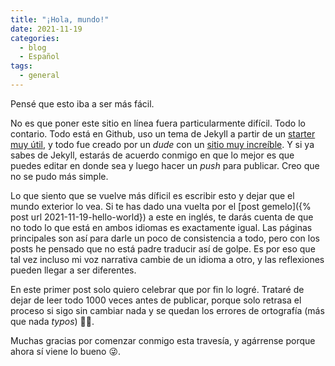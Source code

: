 ```yaml
---
title: "¡Hola, mundo!"
date: 2021-11-19
categories:
  - blog
  - Español
tags:
  - general
---
```


Pensé que esto iba a ser más fácil. 

No es que poner este sitio en línea fuera particularmente difícil. Todo lo contario. Todo está en Github, uso un tema de Jekyll a partir de un [starter muy útil](https://github.com/mmistakes/mm-github-pages-starter), y todo fue creado por un *dude* con un [sitio muy increíble](https://mademistakes.com/). Y si ya sabes de Jekyll, estarás de acuerdo conmigo en que lo mejor es que puedes editar en donde sea y luego hacer un *push* para publicar. Creo que no se pudo más simple.

Lo que siento que se vuelve más díficil es escribir esto y dejar que el mundo exterior lo vea.
Si te has dado una vuelta por el [post gemelo]({% post url 2021-11-19-hello-world}) a este en inglés, te darás cuenta de que no todo lo que está en ambos idiomas es exactamente igual. Las páginas principales son así para darle un poco de consistencia a todo, pero con los posts he pensado que no está padre traducir así de golpe. 
Es por eso que tal vez incluso mi voz narrativa cambie de un idioma a otro, y las reflexiones pueden llegar a ser diferentes. 

En este primer post solo quiero celebrar que por fin lo logré. Trataré de dejar de leer todo 1000 veces antes de publicar, porque solo retrasa el proceso si sigo sin cambiar nada y se quedan los errores de ortografía (más que nada *typos*) 🤦‍♀️. 

Muchas gracias por comenzar conmigo esta travesía, y agárrense porque ahora sí viene lo bueno 😜.

